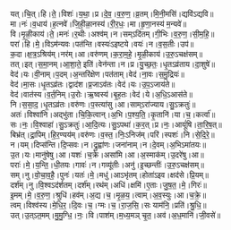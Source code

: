 

  
यत्।चि॒त्।हि।ते॒।विशः॑।य॒था॒।प्र।दे॒व॒।व॒रु॒ण॒।व्र॒तम्।मि॒नी॒मसि॑।द्यवि॑ऽद्यवि॥  
मा।नः॑।व॒धाय॑।ह॒त्नवे॑।जि॒ही॒ळा॒नस्य॑।री॒र॒धः॒।मा।हृ॒णा॒नस्य॑ म॒न्यवे॑॥  
वि।मृ॒ळी॒काय॑।ते॒।मनः॑।र॒थीः।अश्व॑म्।न।सम्ऽदि॑तम्।गी॒भिः।व॒रु॒ण॒।सी॒म॒हि॒॥  
परा॑।हि।मे॒।विऽम॑न्यवः।पत॑न्ति।वस्यः॑ऽइष्टये।वयः॑।न।व॒स॒तीः।उप॑॥  
क॒दा।क्ष॒त्र॒ऽश्रिय॑म्।नर॑म्।आ।वरु॑णम्।क॒रा॒म॒हे॒।मृ॒ळी॒काय॑।उ॒रु॒ऽचक्ष॑सम्॥  
तत्।इत्।स॒मा॒नम्।आ॒शा॒ते॒ इति॑।वेन॑न्ता।न।प्र।यु॒च्छ॒तः॒।धृ॒तऽव्र॑ताय।दा॒शुषे॑॥  
वेद॑।यः।वी॒नाम्।प॒दम्।अ॒न्तरि॑क्षेण।पत॑ताम्।वेद॑।ना॒वः।स॒मु॒द्रियः॑॥  
वेद॑।मा॒सः।धृ॒तऽव्र॑तः।द्वाद॑श।प्र॒जाऽव॑तः।वेद॑।यः।उ॒प॒ऽजाय॑ते॥  
वेद॑।वात॑स्य।व॒र्त॒निम्।उ॒रोः।ऋ॒ष्वस्य॑।बृ॒ह॒तः।वेद॑।ये।अ॒धि॒ऽआस॑ते॥  
नि।स॒सा॒द॒।धृ॒तऽव्र॑तः।वरु॑णः।प॒स्त्या॑सु।आ।साम्ऽरा॑ज्याय।सु॒ऽक्रतुः॑॥  
अतः॑।विश्वा॑नि।अद्भु॑ता।चि॒कि॒त्वान्।अ॒भि।प॒श्य॒ति॒।कृ॒तानि॑।या।च॒।कर्त्वा॑॥  
सः।नः॒।वि॒श्वाहा॑।सु॒ऽक्रतुः॑।आ॒दि॒त्यः।सु॒ऽपथा॑।क॒र॒त्।प्र।नः॒।आयूं॑षि।ता॒रि॒ष॒त्॥  
बिभ्र॑त्।द्रा॒पिम्।हि॒र॒ण्यय॑म्।वरु॑णः।व॒स्त॒।निः॒ऽनिज॑म्।परि॑।स्पशः॑।नि।से॒दि॒रे॒॥  
न।यम्।दिप्स॑न्ति।दि॒प्सवः।न।द्रुह्वा॑णः।जना॑नाम्।न।दे॒वम्।अ॒भिऽमा॑तयः॥  
उ॒त।यः।मानु॑षेषु।आ।यशः॑।च॒क्रे।असा॑मि।आ।अ॒स्माक॑म्।उ॒दरे॑षु।आ॥  
पराः॑।मे॒।य॒न्ति॒।धी॒तयः।गावः॑।न।गव्यू॑तीः।अनु॑।इ॒च्छन्तीः॑।उ॒रु॒ऽचक्ष॑सम्॥  
सम्।नु।वो॒चा॒व॒है॒।पुनः॑।यतः॑।मे॒।मधु॑।आऽभृ॑तम्।होता॑ऽइव।क्षद॑से।प्रि॒यम्॥  
दर्श॑म्।नु।वि॒श्वऽद॑र्शतम्।दर्श॑म्।रथ॑म्।अधि॑।क्षमि॑।ए॒ताः।जु॒ष॒त॒।मे॒।गिरः॑॥  
इ॒मम्।मे॒।व॒रु॒ण॒।श्रुधि॑।हव॑म्।अ॒द्य।च॒।मृ॒ळ॒य॒।त्वाम्।अ॒व॒स्युः।आ।च॒क्रे॒॥  
त्वम्।विश्व॑स्य।मे॒धि॒र॒।दि॒वः।च॒।ग्मः।च॒।रा॒ज॒सि॒।सः याम॑नि॒।प्रति॑।श्रु॒धि॒॥  
उत्।उ॒त्ऽत॒मम्।मु॒मु॒ग्धि॒।नः॒।वि।पाश॑म्।म॒ध्य॒मञ् चृ॒त॒।अव॑।अ॒ध॒मानि॑।जी॒वसे॑॥  

